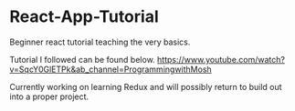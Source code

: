 # React-App-Tutorial
Beginner react tutorial teaching the very basics. 

Tutorial I followed can be found below. 
https://www.youtube.com/watch?v=SqcY0GlETPk&ab_channel=ProgrammingwithMosh

Currently working on learning Redux and will possibly return to build out into a proper project. 

